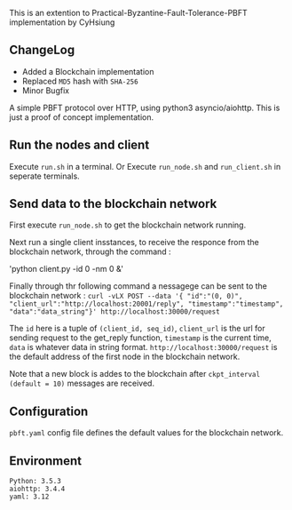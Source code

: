 This is an extention to Practical-Byzantine-Fault-Tolerance-PBFT implementation by CyHsiung

## ChangeLog
 * Added a Blockchain implementation
 * Replaced `MD5` hash with `SHA-256`
 * Minor Bugfix
 
 



A simple PBFT protocol over HTTP, using python3 asyncio/aiohttp. This is just a proof of concept implementation.

## Run the nodes and client
Execute `run.sh` in a terminal. 
Or
Execute `run_node.sh` and `run_client.sh` in seperate terminals. 

## Send data to the blockchain network
First execute `run_node.sh` to get the blockchain network running.

Next run a single client insstances, to receive the responce from the blockchain network, through the command :

'python client.py -id 0 -nm 0 &' 

Finally through thr following command  a nessagege can be sent to the blockchain network :
`curl -vLX POST --data '{ "id":"(0, 0)",
   "client_url":"http://localhost:20001/reply",
   "timestamp":"timestamp",
   "data":"data_string"}' http://localhost:30000/request`
   
The `id` here is a tuple of `(client_id, seq_id)`, `client_url` is the url for sending request to the get_reply function,
`timestamp` is the current time, `data` is whatever data in string format. `http://localhost:30000/request` is the default address of the first node in the blockchain network.

Note that a new block is addes to the blockchain after `ckpt_interval (default = 10)` messages are received.

## Configuration
`pbft.yaml` config file defines the default values for the blockchain network. 

## Environment
```
Python: 3.5.3
aiohttp: 3.4.4
yaml: 3.12
```
